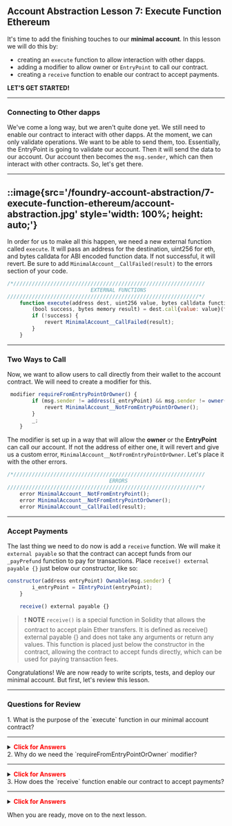 ## Account Abstraction Lesson 7: Execute Function Ethereum

It's time to add the finishing touches to our **minimal account**. In this lesson we will do this by:

- creating an `execute` function to allow interaction with other dapps.
- adding a modifier to allow owner or `EntryPoint` to call our contract.
- creating a `receive` function to enable our contract to accept payments.

**LET'S GET STARTED!**

---

### Connecting to Other dapps

We've come a long way, but we aren't quite done yet. We still need to enable our contract to interact with other dapps. At the moment, we can only validate operations. We want to be able to send them, too. Essentially, the EntryPoint is going to validate our account. Then it will send the data to our account. Our account then becomes the `msg.sender`, which can then interact with other contracts. So, let's get there.

---

::image{src='/foundry-account-abstraction/7-execute-function-ethereum/account-abstraction.jpg' style='width: 100%; height: auto;'}
---

In order for us to make all this happen, we need a new external function called `execute`. It will pass an address for the destination, uint256 for eth, and bytes calldata for ABI encoded function data. If not successful, it will revert. Be sure to add `MinimalAccount__CallFailed(result)` to the errors section of your code.

```js
/*//////////////////////////////////////////////////////////////
                           EXTERNAL FUNCTIONS
//////////////////////////////////////////////////////////////*/
    function execute(address dest, uint256 value, bytes calldata functionData) external requireFromEntryPointOrOwner {
        (bool success, bytes memory result) = dest.call{value: value}(functionData);
        if (!success) {
            revert MinimalAccount__CallFailed(result);
        }
    }
```

---

### Two Ways to Call

Now, we want to allow users to call directly from their wallet to the account contract. We will need to create a modifier for this.

```js
 modifier requireFromEntryPointOrOwner() {
        if (msg.sender != address(i_entryPoint) && msg.sender != owner()) {
            revert MinimalAccount__NotFromEntryPointOrOwner();
        }
        _;
    }
```

The modifier is set up in a way that will allow the **owner** or the **EntryPoint** can call our account. If not the address of either one, it will revert and give us a custom error, `MinimalAccount__NotFromEntryPointOrOwner`. Let's place it with the other errors.

```js
/*//////////////////////////////////////////////////////////////
                                 ERRORS
//////////////////////////////////////////////////////////////*/
    error MinimalAccount__NotFromEntryPoint();
    error MinimalAccount__NotFromEntryPointOrOwner();
    error MinimalAccount__CallFailed(result);
```

---

### Accept Payments

The last thing we need to do now is add a `receive` function. We will make it `external payable` so that the contract can accept funds from our `_payPrefund` function to pay for transactions. Place `receive() external payable {}` just below our constructor, like so:

```js
constructor(address entryPoint) Ownable(msg.sender) {
        i_entryPoint = IEntryPoint(entryPoint);
    }

    receive() external payable {}
```

> ❗ **NOTE** `receive()` is a special function in Solidity that allows the contract to accept plain Ether transfers. It is defined as receive() external payable {} and does not take any arguments or return any values. This function is placed just below the constructor in the contract, allowing the contract to accept funds directly, which can be used for paying transaction fees.

Congratulations! We are now ready to write scripts, tests, and deploy our minimal account. But first, let's review this lesson.

---

### Questions for Review

<summary>1. What is the purpose of the `execute` function in our minimal account contract?</summary>

---

<details>

**<summary><span style="color:red">Click for Answers</span></summary>**

It allows the minimal account contract to interact with other dapps by sending transactions.

</details>


<summary>2. Why do we need the `requireFromEntryPointOrOwner` modifier?</summary>

---

<details>

**<summary><span style="color:red">Click for Answers</span></summary>**

It ensures that only the EntryPoint contract or the owner of the minimal account contract can execute certain functions.

</details>


<summary>3. How does the `receive` function enable our contract to accept payments?</summary>

---

<details>

**<summary><span style="color:red">Click for Answers</span></summary>**

This is a special function in Solidity that allows the contract to accept plain Ether transfers.

</details>


When you are ready, move on to the next lesson.

